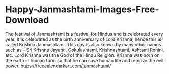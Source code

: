 # Happy-Janmashtami-Images-Free-Download
The festival of Janmashtami is a festival for Hindus and is celebrated every year. It is celebrated as the birth anniversary of Lord Krishna, hence this is called Krishna Janmashtami. This day is also known by many other names such as – Sri Krishna Jayanti, Gokulashtami, Krishnashtami, Ashtami Rohini, etc. Lord Krishna was the God of the Hindu Religion. Krishna was born on the earth in human form so that he can save human life and remove the evil power.  https://freecalendarkart.com/janmashtami/
